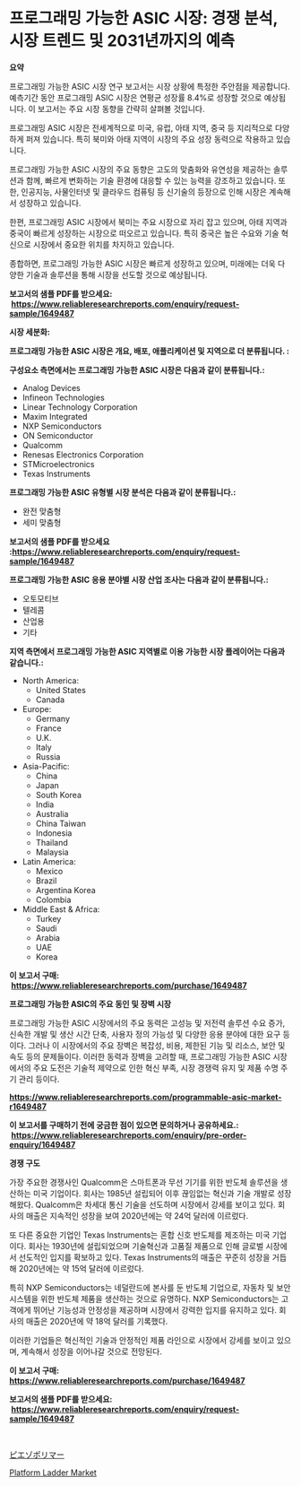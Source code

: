 <p><h1>프로그래밍 가능한 ASIC 시장: 경쟁 분석, 시장 트렌드 및 2031년까지의 예측</h1></p><p><strong>요약</strong></p>
<p><p>프로그래밍 가능한 ASIC 시장 연구 보고서는 시장 상황에 특정한 주안점을 제공합니다. 예측기간 동안 프로그래밍 ASIC 시장은 연평균 성장률 8.4%로 성장할 것으로 예상됩니다. 이 보고서는 주요 시장 동향을 간략히 살펴볼 것입니다.</p><p>프로그래밍 ASIC 시장은 전세계적으로 미국, 유럽, 아태 지역, 중국 등 지리적으로 다양하게 퍼져 있습니다. 특히 북미와 아태 지역이 시장의 주요 성장 동력으로 작용하고 있습니다.</p><p>프로그래밍 가능한 ASIC 시장의 주요 동향은 고도의 맞춤화와 유연성을 제공하는 솔루션과 함께, 빠르게 변화하는 기술 환경에 대응할 수 있는 능력을 강조하고 있습니다. 또한, 인공지능, 사물인터넷 및 클라우드 컴퓨팅 등 신기술의 등장으로 인해 시장은 계속해서 성장하고 있습니다.</p><p>한편, 프로그래밍 ASIC 시장에서 북미는 주요 시장으로 자리 잡고 있으며, 아태 지역과 중국이 빠르게 성장하는 시장으로 떠오르고 있습니다. 특히 중국은 높은 수요와 기술 혁신으로 시장에서 중요한 위치를 차지하고 있습니다.</p><p>종합하면, 프로그래밍 가능한 ASIC 시장은 빠르게 성장하고 있으며, 미래에는 더욱 다양한 기술과 솔루션을 통해 시장을 선도할 것으로 예상됩니다.</p></p>
<p><strong>보고서의 샘플 PDF를 받으세요: &nbsp;<a href="https://www.reliableresearchreports.com/enquiry/request-sample/1649487">https://www.reliableresearchreports.com/enquiry/request-sample/1649487</a></strong></p>
<p><strong>시장 세분화:</strong></p>
<p><strong> 프로그래밍 가능한 ASIC 시장은 개요, 배포, 애플리케이션 및 지역으로 더 분류됩니다. :</strong></p>
<p><strong>구성요소 측면에서는 프로그래밍 가능한 ASIC 시장은 다음과 같이 분류됩니다.:</strong></p>
<p><ul><li>Analog Devices</li><li>Infineon Technologies</li><li>Linear Technology Corporation</li><li>Maxim Integrated</li><li>NXP Semiconductors</li><li>ON Semiconductor</li><li>Qualcomm</li><li>Renesas Electronics Corporation</li><li>STMicroelectronics</li><li>Texas Instruments</li></ul></p>
<p><strong> 프로그래밍 가능한 ASIC 유형별 시장 분석은 다음과 같이 분류됩니다.:</strong></p>
<p><ul><li>완전 맞춤형</li><li>세미 맞춤형</li></ul></p>
<p><strong>보고서의 샘플 PDF를 받으세요 :<a href="https://www.reliableresearchreports.com/enquiry/request-sample/1649487">https://www.reliableresearchreports.com/enquiry/request-sample/1649487</a></strong></p>
<p><strong> 프로그래밍 가능한 ASIC 응용 분야별 시장 산업 조사는 다음과 같이 분류됩니다.:</strong></p>
<p><ul><li>오토모티브</li><li>텔레콤</li><li>산업용</li><li>기타</li></ul></p>
<p><strong>지역 측면에서 프로그래밍 가능한 ASIC 지역별로 이용 가능한 시장 플레이어는 다음과 같습니다.:</strong></p>
<p><ul>
    <li>
        North America:
        <ul>
            <li>United States</li>
            <li>Canada</li>
        </ul>
    </li>
    <li>
        Europe:
        <ul>
            <li>Germany</li>
            <li>France</li>
            <li>U.K.</li>
            <li>Italy</li>
            <li>Russia</li>
        </ul>
    </li>
    <li>
        Asia-Pacific:
        <ul>
            <li>China</li>
            <li>Japan</li>
            <li>South Korea</li>
            <li>India</li>
            <li>Australia</li>
            <li>China Taiwan</li>
            <li>Indonesia</li>
            <li>Thailand</li>
            <li>Malaysia</li>
        </ul>
    </li>
    <li>
        Latin America:
        <ul>
            <li>Mexico</li>
            <li>Brazil</li>
            <li>Argentina Korea</li>
            <li>Colombia</li>
        </ul>
    </li>
    <li>
        Middle East & Africa:
        <ul>
            <li>Turkey</li>
            <li>Saudi</li>
            <li>Arabia</li>
            <li>UAE</li>
            <li>Korea</li>
        </ul>
    </li>
    </ul></p>
<p><strong>이 보고서 구매: &nbsp;<a href="https://www.reliableresearchreports.com/purchase/1649487">https://www.reliableresearchreports.com/purchase/1649487</a></strong></p>
<p><strong>프로그래밍 가능한 ASIC의 주요 동인 및 장벽 시장</strong></p>
<p><p>프로그래밍 가능한 ASIC 시장에서의 주요 동력은 고성능 및 저전력 솔루션 수요 증가, 신속한 개발 및 생산 시간 단축, 사용자 정의 가능성 및 다양한 응용 분야에 대한 요구 등이다. 그러나 이 시장에서의 주요 장벽은 복잡성, 비용, 제한된 기능 및 리소스, 보안 및 속도 등의 문제들이다. 이러한 동력과 장벽을 고려할 때, 프로그래밍 가능한 ASIC 시장에서의 주요 도전은 기술적 제약으로 인한 혁신 부족, 시장 경쟁력 유지 및 제품 수명 주기 관리 등이다.</p></p>
<p><strong><a href="https://www.reliableresearchreports.com/programmable-asic-market-r1649487">https://www.reliableresearchreports.com/programmable-asic-market-r1649487</a></strong></p>
<p><strong>이 보고서를 구매하기 전에 궁금한 점이 있으면 문의하거나 공유하세요.: &nbsp;<a href="https://www.reliableresearchreports.com/enquiry/pre-order-enquiry/1649487">https://www.reliableresearchreports.com/enquiry/pre-order-enquiry/1649487</a></strong></p>
<p><strong>경쟁 구도</strong></p>
<p><p>가장 주요한 경쟁사인 Qualcomm은 스마트폰과 무선 기기를 위한 반도체 솔루션을 생산하는 미국 기업이다. 회사는 1985년 설립되어 이후 끊임없는 혁신과 기술 개발로 성장해왔다. Qualcomm은 차세대 통신 기술을 선도하며 시장에서 강세를 보이고 있다. 회사의 매출은 지속적인 성장을 보여 2020년에는 약 24억 달러에 이르렀다.</p><p>또 다른 중요한 기업인 Texas Instruments는 혼합 신호 반도체를 제조하는 미국 기업이다. 회사는 1930년에 설립되었으며 기술혁신과 고품질 제품으로 인해 글로벌 시장에서 선도적인 입지를 확보하고 있다. Texas Instruments의 매출은 꾸준히 성장을 거듭해 2020년에는 약 15억 달러에 이르렀다.</p><p>특히 NXP Semiconductors는 네덜란드에 본사를 둔 반도체 기업으로, 자동차 및 보안 시스템을 위한 반도체 제품을 생산하는 것으로 유명하다. NXP Semiconductors는 고객에게 뛰어난 기능성과 안정성을 제공하며 시장에서 강력한 입지를 유지하고 있다. 회사의 매출은 2020년에 약 18억 달러를 기록했다.</p><p>이러한 기업들은 혁신적인 기술과 안정적인 제품 라인으로 시장에서 강세를 보이고 있으며, 계속해서 성장을 이어나갈 것으로 전망된다.</p></p>
<p><strong>이 보고서 구매: &nbsp; <a href="https://www.reliableresearchreports.com/purchase/1649487">https://www.reliableresearchreports.com/purchase/1649487</a></strong></p>
<p><strong>보고서의 샘플 PDF를 받으세요: &nbsp;<a href="https://www.reliableresearchreports.com/enquiry/request-sample/1649487">https://www.reliableresearchreports.com/enquiry/request-sample/1649487</a></strong><strong></strong></p>
<p>&nbsp;</p>
<p><p><a href="https://github.com/ksxzwxabcuynh011/Market-Research-Report-List-1/blob/main/903435531161.md">ピエゾポリマー</a></p><p><a href="https://github.com/BryceTownsendr/Market-Research-Report-List-4/blob/main/platform-ladder-market.md">Platform Ladder Market</a></p></p>